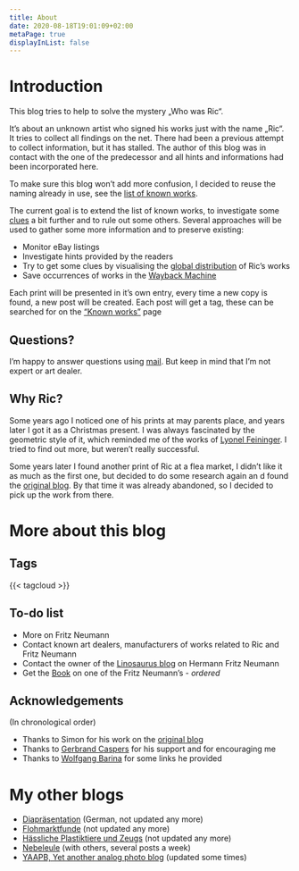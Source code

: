 ```yaml
---
title: About
date: 2020-08-18T19:01:09+02:00
metaPage: true
displayInList: false
---
```

Introduction
============

This blog tries to help to solve the mystery „Who was Ric“.

It’s about an unknown artist who signed his works just with the name „Ric“. It tries to collect all findings on the net. There had been a previous attempt to collect information, but it has stalled. The author of this blog was in contact with the one of the predecessor and all hints and informations had been incorporated here.

To make sure this blog won’t add more confusion, I decided to reuse the naming already in use, see the [list of known works](/works).

The current goal is to extend the list of known works, to investigate some [clues](/hints) a bit further and to rule out some others. Several approaches will be used to gather some more information and to preserve existing:

*   Monitor eBay listings
*   Investigate hints provided by the readers
*   Try to get some clues by visualising the [global distribution](/map) of Ric’s works
*   Save occurrences of works in the [Wayback Machine](https://archive.org/web/)

Each print will be presented in it’s own entry, every time a new copy is found, a new post will be created. Each post will get a tag, these can be searched for on the [“Known works”](/works) page

Questions?
----------

I’m happy to answer questions using [mail](mailto:ric-unknownartist@projektemacher.org). But keep in mind that I’m not expert or art dealer.

Why Ric?
--------

Some years ago I noticed one of his prints at may parents place, and years later I got it as a Christmas present. I was always fascinated by the geometric style of it, which reminded me of the works of [Lyonel Feininger](https://en.wikipedia.org/wiki/Lyonel_Feininger). I tried to find out more, but weren’t really successful.

Some years later I found another print of Ric at a flea market, I didn’t like it as much as the first one, but decided to do some research again an d found the [original blog](http://ric-unknownartist.blogspot.com/). By that time it was already abandoned, so I decided to pick up the work from there.

More about this blog
====================

Tags
----

{{< tagcloud >}}

To-do list
----------

*   More on Fritz Neumann
*   Contact known art dealers, manufacturers of works related to Ric and Fritz Neumann
*   Contact the owner of the [Linosaurus blog](http://gerrie-thefriendlyghost.blogspot.com) on Hermann Fritz Neumann
*   Get the [Book](/hints/fritz-neumann#book) on one of the Fritz Neumann’s - _ordered_

Acknowledgements
----------------

(In chronological order)

*   Thanks to Simon for his work on the [original blog](http://ric-unknownartist.blogspot.com)
*   Thanks to [Gerbrand Caspers](https://gerrie-thefriendlyghost.blogspot.com/) for his support and for encouraging me
*   Thanks to [Wolfgang Barina](http://www.wolfgang-barina.de/) for some links he provided


My other blogs
==============

*   [Diapräsentation](http://diapraesentation.tumblr.com/) (German, not updated any more)
*   [Flohmarktfunde](http://flohmarktfunde.tumblr.com/) (not updated any more)
*   [Hässliche Plastiktiere und Zeugs](http://haesslicheplastiktiereundzeugs.tumblr.com/) (not updated any more)
*   [Nebeleule](http://nebeleule.de/) (with others, several posts a week)
*   [YAAPB, Yet another analog photo blog](http://yaapb.tumblr.com/) (updated some times)
